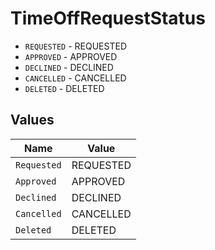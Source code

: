 # TimeOffRequestStatus

* `REQUESTED` - REQUESTED
* `APPROVED` - APPROVED
* `DECLINED` - DECLINED
* `CANCELLED` - CANCELLED
* `DELETED` - DELETED


## Values

| Name        | Value       |
| ----------- | ----------- |
| `Requested` | REQUESTED   |
| `Approved`  | APPROVED    |
| `Declined`  | DECLINED    |
| `Cancelled` | CANCELLED   |
| `Deleted`   | DELETED     |